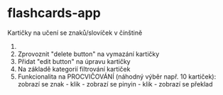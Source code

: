 ﻿# flashcards-app
Kartičky na učení se znaků/slovíček v čínštině
<ol>
<li>
<li>Zprovoznit "delete button" na vymazání kartičky</li>
<li>Přidat "edit button" na úpravu kartičky</li>
<li>Na základě kategorií filtrování kartiček</li>
<li>Funkcionalita na PROCVIČOVÁNÍ (náhodný výběr např. 10 kartiček): zobrazí se znak - klik - zobrazí se pinyin - klik - zobrazí se překlad</li>
</ol>
